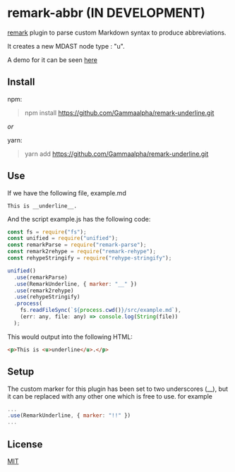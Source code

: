 # remark-abbr (IN DEVELOPMENT)

[remark](https://github.com/remarkjs/remark "remark github repo") plugin to parse custom Markdown syntax to produce abbreviations.

It creates a new MDAST node type : "u".

A demo for it can be seen [here](https://gammaalpha.github.io/rec-markdown/)

<!-- > Note: Does **NOT** work with [React Markdown](https://github.com/remarkjs/react-markdown) -->

## Install

npm:

> npm install https://github.com/Gammaalpha/remark-underline.git

_or_

yarn:

> yarn add https://github.com/Gammaalpha/remark-underline.git

## Use

If we have the following file, example.md

```
This is __underline__.
```

And the script example.js has the following code:

```javascript
const fs = require("fs");
const unified = require("unified");
const remarkParse = require("remark-parse");
const remark2rehype = require("remark-rehype");
const rehypeStringify = require("rehype-stringify");

unified()
  .use(remarkParse)
  .use(RemarkUnderline, { marker: "__" })
  .use(remark2rehype)
  .use(rehypeStringify)
  .process(
    fs.readFileSync(`${process.cwd()}/src/example.md`),
    (err: any, file: any) => console.log(String(file))
  );
```

This would output into the following HTML:

```html
<p>This is <u>underline</u>.</p>
```


## Setup

The custom marker for this plugin has been set to two underscores (__), but it can be replaced with any other one which is free to use. for example 

```javascript
...
.use(RemarkUnderline, { marker: "!!" })
...
```

## License

[MIT](https://github.com/remarkjs/remark-html/blob/main/license "MIT License")
